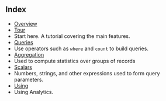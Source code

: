
## Index

- [Overview](../articles/application-insights/app-insights-analytics.md)
- [Tour](../articles/application-insights/app-insights-analytics-tour.md)
 - Start here. A tutorial covering the main features.
- [Queries](../articles/application-insights/app-insights-analytics-queries.md)
 - Use operators such as `where` and `count` to build queries.
- [Aggregation](../articles/application-insights/app-insights-analytics-aggregations.md)
 - Used to compute statistics over groups of records
- [Scalars](../articles/application-insights/app-insights-analytics-scalars.md)
 - Numbers, strings, and other expressions used to form query parameters.
- [Using](../articles/application-insights/app-insights-analytics-using.md)
 - Using Analytics.



